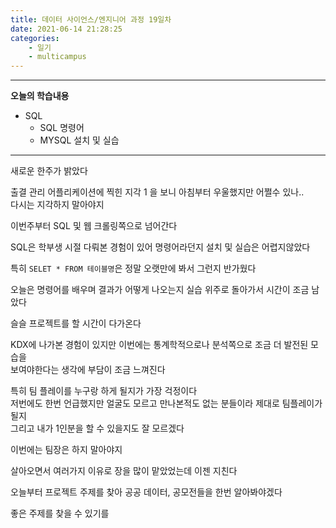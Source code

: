 ```yaml
---
title: 데이터 사이언스/엔지니어 과정 19일차
date: 2021-06-14 21:28:25
categories:
    - 일기
    - multicampus
---
```

___
**오늘의 학습내용**
- SQL
    - SQL 명령어
    - MYSQL 설치 및 실습
___
새로운 한주가 밝았다  

출결 관리 어플리케이션에 찍힌 지각 1 을 보니 아침부터 우울했지만 어쩔수 있나..  
다시는 지각하지 말아야지  

이번주부터 SQL 및 웹 크롤링쪽으로 넘어간다  

SQL은 학부생 시절 다뤄본 경험이 있어 명령어라던지 설치 및 실습은 어렵지않았다  

특히 `SELET * FROM 테이블명`은 정말 오랫만에 봐서 그런지 반가웠다  

오늘은 명령어를 배우며 결과가 어떻게 나오는지 실습 위주로 돌아가서 시간이 조금 남았다  

슬슬 프로젝트를 할 시간이 다가온다

KDX에 나가본 경험이 있지만 이번에는 통계학적으로나 분석쪽으로 조금 더 발전된 모습을  
보여야한다는 생각에 부담이 조금 느껴진다

특히 팀 플레이를 누구랑 하게 될지가 가장 걱정이다  
저번에도 한번 언급했지만 얼굴도 모르고 만나본적도 없는 분들이라 제대로 팀플레이가 될지  
그리고 내가 1인분을 할 수 있을지도 잘 모르겠다  

이번에는 팀장은 하지 말아야지  

살아오면서 여러가지 이유로 장을 많이 맡았었는데 이젠 지친다  

오늘부터 프로젝트 주제를 찾아 공공 데이터, 공모전들을 한번 알아봐야겠다  

좋은 주제를 찾을 수 있기를